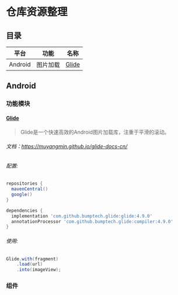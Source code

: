 # 仓库资源整理
## 目录
平台|功能|名称
:-:|:-:|:-:
Android|图片加载|[Glide](#glide)

## Android

### 功能模块
#### [Glide](https://github.com/bumptech/glide)
>  Glide是一个快速高效的Android图片加载库，注重于平滑的滚动。

###### 文档：<https://muyangmin.github.io/glide-docs-cn/>
###### 配置:
```gradle
repositories {
  mavenCentral()
  google()
}

dependencies {
  implementation 'com.github.bumptech.glide:glide:4.9.0'
  annotationProcessor 'com.github.bumptech.glide:compiler:4.9.0'
}
```
###### 使用:
```java
Glide.with(fragment)
    .load(url)
    .into(imageView);
```

### 组件

